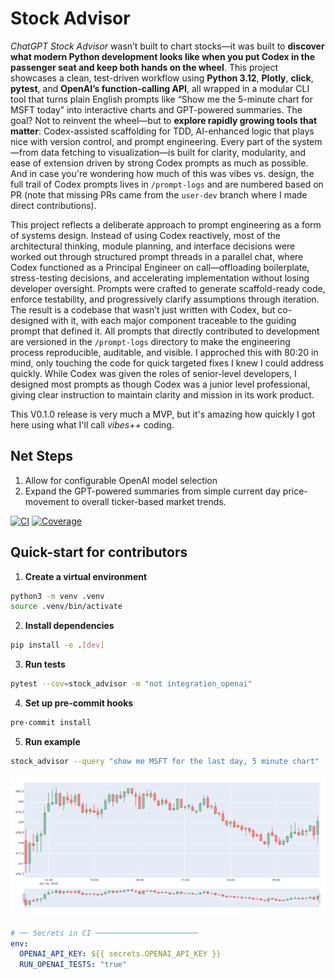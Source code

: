 # Stock Advisor
*ChatGPT Stock Advisor* wasn’t built to chart stocks—it was built to **discover what modern Python development looks like when you put Codex in the passenger seat and keep both hands on the wheel**. This project showcases a clean, test-driven workflow using **Python 3.12**, **Plotly**, **click**, **pytest**, and **OpenAI’s function-calling API**, all wrapped in a modular CLI tool that turns plain English prompts like “Show me the 5-minute chart for MSFT today” into interactive charts and GPT-powered summaries. The goal? Not to reinvent the wheel—but to **explore rapidly growing  tools that matter**: Codex-assisted scaffolding for TDD, AI-enhanced logic that plays nice with version control, and prompt engineering. Every part of the system—from data fetching to visualization—is built for clarity, modularity, and ease of extension driven by strong Codex prompts as much as possible. And in case you're wondering how much of this was vibes vs. design, the full trail of Codex prompts lives in `/prompt-logs` and are numbered based on PR (note that missing PRs came from the `user-dev` branch where I made direct contributions). 

This project reflects a deliberate approach to prompt engineering as a form of systems design. Instead of using Codex reactively, most of the architectural thinking, module planning, and interface decisions were worked out through structured prompt threads in a parallel chat, where Codex functioned as a Principal Engineer on call—offloading boilerplate, stress-testing decisions, and accelerating implementation without losing developer oversight. Prompts were crafted to generate scaffold-ready code, enforce testability, and progressively clarify assumptions through iteration. The result is a codebase that wasn’t just written with Codex, but co-designed with it, with each major component traceable to the guiding prompt that defined it. All prompts that directly contributed to development are versioned in the `/prompt-logs` directory to make the engineering process reproducible, auditable, and visible. I approched this with 80:20 in mind, only touching the code for quick targeted fixes I knew I could address quickly. While Codex was given the roles of senior-level developers, I designed most prompts as though Codex was a junior level professional, giving clear instruction to maintain clarity and mission in its work product. 

This V0.1.0 release is very much a MVP, but it's amazing how quickly I got here using what I'll call *vibes++* coding. 

## Net Steps
1. Allow for configurable OpenAI model selection
2. Expand the GPT-powered summaries from simple current day price-movement to overall ticker-based market trends.

[![CI](https://github.com/lucashtnguyen/oasis/actions/workflows/python-ci.yml/badge.svg)](https://github.com/lucashtnguyen/oasis/actions/workflows/python-ci.yml)
[![Coverage](https://codecov.io/gh/lucashtnguyen/oasis/branch/main/graph/badge.svg)](https://codecov.io/gh/OWNER/REPO)

## Quick-start for contributors

1. **Create a virtual environment**

```bash
python3 -m venv .venv
source .venv/bin/activate
```

2. **Install dependencies**

```bash
pip install -e .[dev]
```

3. **Run tests**

```bash
pytest --cov=stock_advisor -m "not integration_openai"
```

4. **Set up pre-commit hooks**

```bash
pre-commit install
```

5. **Run example**

```bash
stock_advisor --query "show me MSFT for the last day, 5 minute chart"
```

![MSFT](https://github.com/lucashtnguyen/oasis/blob/main/stock_advisor/images/show-me-msft.png "MSFT")

```yaml
# ── Secrets in CI ───────────────────────
env:
  OPENAI_API_KEY: ${{ secrets.OPENAI_API_KEY }}
  RUN_OPENAI_TESTS: "true"
```



